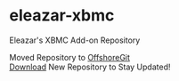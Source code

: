 eleazar-xbmc
============

Eleazar's XBMC Add-on Repository

Moved Repository to <a href="https://offshoregit.com/eleazarcoding/eleazar-xbmc.git">OffshoreGit</a>
<br />
<a href="https://offshoregit.com/eleazarcoding/eleazar-xbmc/raw/master/repository.eleazar/repository.eleazar-1.3.zip">Download</a> New Repository to Stay Updated!
